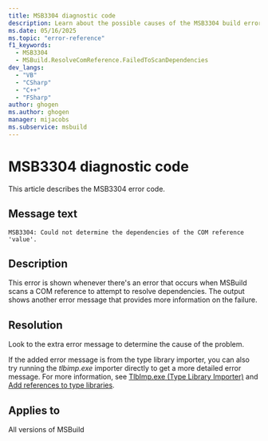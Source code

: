 ```yaml
---
title: MSB3304 diagnostic code
description: Learn about the possible causes of the MSB3304 build error and get troubleshooting tips.
ms.date: 05/16/2025
ms.topic: "error-reference"
f1_keywords:
  - MSB3304
  - MSBuild.ResolveComReference.FailedToScanDependencies
dev_langs:
  - "VB"
  - "CSharp"
  - "C++"
  - "FSharp"
author: ghogen
ms.author: ghogen
manager: mijacobs
ms.subservice: msbuild
---
```

# MSB3304 diagnostic code

<!-- :::ErrorDefinitionDescription::: -->
<!-- :::editable-content name="introDescription"::: -->
This article describes the MSB3304 error code.
<!-- :::editable-content-end::: -->

## Message text

<!-- :::editable-content name="messageText"::: -->
`MSB3304: Could not determine the dependencies of the COM reference 'value'.`
<!-- :::editable-content-end::: -->
<!-- MSB3304: Could not determine the dependencies of the COM reference "{0}". {1} -->

<!-- :::editable-content name="postOutputDescription"::: -->
## Description

This error is shown whenever there's an error that occurs when MSBuild scans a COM reference to attempt to resolve dependencies. The output shows another error message that provides more information on the failure.

## Resolution

Look to the extra error message to determine the cause of the problem.

If the added error message is from the type library importer, you can also try running the *tlbimp.exe* importer directly to get a more detailed error message. For more information, see [TlbImp.exe (Type Library Importer)](/dotnet/framework/tools/tlbimp-exe-type-library-importer) and [Add references to type libraries](/dotnet/framework/interop/how-to-add-references-to-type-libraries).
<!-- :::editable-content-end::: -->
<!-- :::ErrorDefinitionDescription-end::: -->

## Applies to

All versions of MSBuild